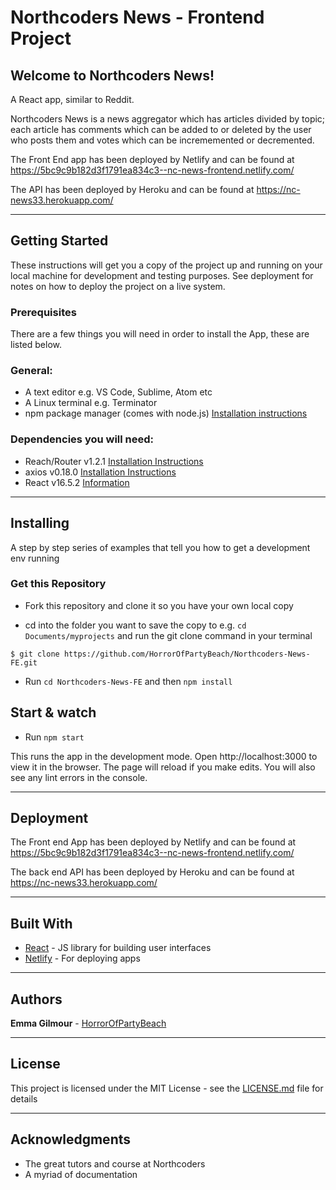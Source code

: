 # **Northcoders News - Frontend Project**

## **Welcome to Northcoders News!** 


A React app, similar to Reddit.

Northcoders News is a news aggregator which has articles divided by topic; each article has comments which can be added to or deleted by the user who posts them and votes which can be incrememented or decremented.

The Front End app has been deployed by Netlify and can be found at https://5bc9c9b182d3f1791ea834c3--nc-news-frontend.netlify.com/

The API has been deployed by Heroku and can be found at https://nc-news33.herokuapp.com/

------------

## **Getting Started**

These instructions will get you a copy of the project up and running on your local machine for development and testing purposes. See deployment for notes on how to deploy the project on a live system.

### **Prerequisites**

There are a few things you will need in order to install the App, these are listed below.

### General:

* A text editor e.g. VS Code, Sublime, Atom etc
* A Linux terminal e.g. Terminator
* npm package manager (comes with node.js) [Installation instructions](https://www.npmjs.com/)

### Dependencies you will need:

* Reach/Router v1.2.1 [Installation Instructions](https://reach.tech/router/tutorial/02-installation)
* axios v0.18.0 [Installation Instructions](https://www.npmjs.com/package/axios)
* React v16.5.2 [Information](https://reactjs.org/)


----------

## **Installing**

A step by step series of examples that tell you how to get a development env running

### **Get this Repository**

* Fork this repository and clone it so you have your own local copy

* cd into the folder you want to save the copy to e.g. `cd Documents/myprojects` and run the git clone command in your terminal

```
$ git clone https://github.com/HorrorOfPartyBeach/Northcoders-News-FE.git
```

* Run `cd Northcoders-News-FE` and then `npm install`

## Start & watch

* Run `npm start`

This runs the app in the development mode. Open http://localhost:3000 to view it in the browser. The page will reload if you make edits. You will also see any lint errors in the console.

--------------

## **Deployment**

The Front end App has been deployed by Netlify and can be found at https://5bc9c9b182d3f1791ea834c3--nc-news-frontend.netlify.com/

The back end API has been deployed by Heroku and can be found at https://nc-news33.herokuapp.com/

--------------------

## **Built With**

* [React](https://reactjs.org/) - JS library for building user interfaces
* [Netlify](https://www.netlify.com/) - For deploying apps 

----------------

## **Authors**

**Emma Gilmour** - [HorrorOfPartyBeach](https://github.com/HorrorOfPartyBeach)

---------------

## **License**

This project is licensed under the MIT License - see the [LICENSE.md](LICENSE.md) file for details

--------------

## **Acknowledgments**

* The great tutors and course at Northcoders
* A myriad of documentation